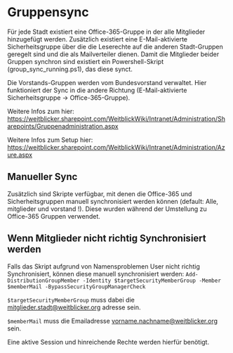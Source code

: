 # Gruppensync

Für jede Stadt existiert eine Office-365-Gruppe in der alle Mitglieder hinzugefügt werden.
Zusätzlich existiert eine E-Mail-aktivierte Sicherheitsgruppe über die die Leserechte auf die anderen Stadt-Gruppen geregelt sind und die als Mailverteiler dienen.
Damit die Mitglieder beider Gruppen synchron sind existiert ein Powershell-Skript (group_sync_running.ps1), das diese synct.

Die Vorstands-Gruppen werden vom Bundesvorstand verwaltet. Hier funktioniert der Sync in die andere Richtung (E-Mail-aktivierte Sicherheitsgruppe -> Office-365-Gruppe).

Weitere Infos zum hier: https://weitblicker.sharepoint.com/WeitblickWiki/Intranet/Administration/Sharepoints/Gruppenadministration.aspx

Weitere Infos zum Setup hier: https://weitblicker.sharepoint.com/WeitblickWiki/Intranet/Administration/Azure.aspx

## Manueller Sync

Zusätzlich sind Skripte verfügbar, mit denen die Office-365 und Sicherheitsgruppen manuell synchronisiert werden können (default: Alle, mitglieder und vorstand !). Diese wurden während der Umstellung zu Office-365 Gruppen verwendet.

## Wenn Mitglieder nicht richtig Synchronisiert werden
Falls das Skript aufgrund von Namensproblemen User nicht richtig Synchronisiert, können diese manuell synchronisiert werden:
`Add-DistributionGroupMember -Identity $targetSecurityMemberGroup -Member $memberMail -BypassSecurityGroupManagerCheck`

`$targetSecurityMemberGroup` muss dabei die mitglieder.stadt@weitblicker.org adresse sein.

`$memberMail` muss die Emailadresse vorname.nachname@weitblicker.org sein.

Eine aktive Session und hinreichende Rechte werden hierfür benötigt.
